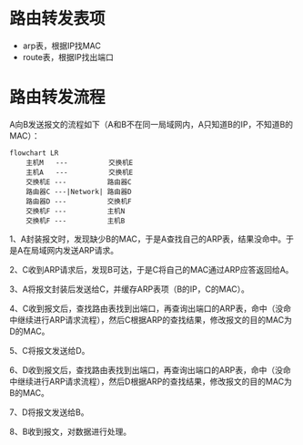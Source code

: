# 路由转发表项

* arp表，根据IP找MAC
* route表，根据IP找出端口

# 路由转发流程

A向B发送报文的流程如下（A和B不在同一局域网内，A只知道B的IP，不知道B的MAC）：

```mermaid
flowchart LR
    主机M   ---          交换机E
    主机A   ---          交换机E
    交换机E ---          路由器C
    路由器C ---|Network| 路由器D
    路由器D ---          交换机F
    交换机F ---          主机N
    交换机F ---          主机B
```

1、A封装报文时，发现缺少B的MAC，于是A查找自己的ARP表，结果没命中。于是A在局域网内发送ARP请求。

2、C收到ARP请求后，发现B可达，于是C将自己的MAC通过ARP应答返回给A。

3、A将报文封装后发送给C，并缓存ARP表项（B的IP，C的MAC）。

4、C收到报文后，查找路由表找到出端口，再查询出端口的ARP表，命中（没命中继续进行ARP请求流程），然后C根据ARP的查找结果，修改报文的目的MAC为D的MAC。

5、C将报文发送给D。

6、D收到报文后，查找路由表找到出端口，再查询出端口的ARP表，命中（没命中继续进行ARP请求流程），然后D根据ARP的查找结果，修改报文的目的MAC为B的MAC。

7、D将报文发送给B。

8、B收到报文，对数据进行处理。
